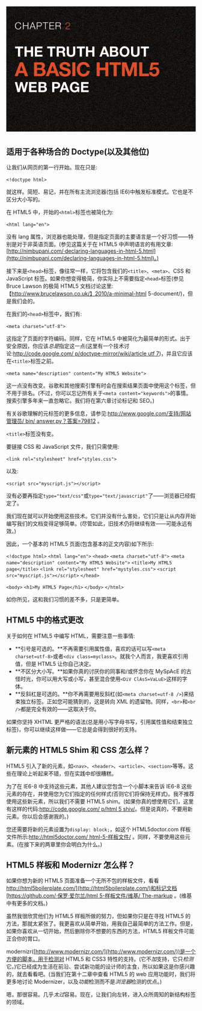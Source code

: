 # ![Chapter 2: The Truth About A Basic HTML5 Web Page](img/chapter2.jpg)

## 适用于各种场合的 Doctype(以及其他位)

让我们从网页的第一行开始。现在只是:

`<!doctype html>`

就这样。简短、易记，并在所有主流浏览器(包括 IE6)中触发标准模式。它也是不区分大小写的。

在 HTML5 中，开始的`<html>`标签也被简化为:

`<html lang="en">`

没有 lang 属性，浏览器也能处理，但是指定页面的主要语言是一个好习惯——特别是对于非英语页面。(参见这篇关于在 HTML5 中声明语言的有用文章:[http://nimbupani.com/·declaring-languages-in-html-5.html](http://nimbupani.com/declaring-languages-in-html-5.html)。)

接下来是`<head>`标签，像往常一样，它将包含我们的`<title>`、`<meta>`、CSS 和 JavaScript 标签。如果你想变得极简，你实际上不需要指定`<head>`标签(参见 Bruce Lawson 的极简 HTML5 文档讨论这里:【http://www.brucelawson.co.uk/】2010/a-minimal-html 5-document/)，但是我们会的。

在我们的`<head>`标签中，我们有:

`<meta charset="utf-8">`

这指定了页面的字符编码。同样，它在 HTML5 中被简化为最简单的形式。出于安全原因，你应该*总是*指定这一点(这里有一个技术讨论:[http://code.google.com/ p/doctype-mirror/wiki/article utf 7](http://code.google.com/p/doctype-mirror/wiki/ArticleUtf7))，并且它应该在`<title>`标签之前。

`<meta name="description" content="My HTML5 Website">`

这一点没有改变。谷歌和其他搜索引擎有时会在搜索结果页面中使用这个标签，但不用于排名。(不过，你可以忘记所有关于`<meta content="keywords">`的事情。搜索引擎多年来一直忽略它。我们将在第六章讨论标记和 SEO。)

有关谷歌理解的元标签的更多信息，请参见:[http://www.google.com/支持/网站管理员/ bin/ answer.py？答案=79812](http://www.google.com/support/webmasters/bin/answer.py?answer=79812) 。

`<title>`标签没有变。

要链接 CSS 和 JavaScript 文件，我们只需使用:

`<link rel="stylesheet" href="styles.css">`

以及:

`<script src="myscript.js"></script>`

没有必要再指定`type="text/css"`或`type="text/javascript"`了——浏览器已经假定了。

我们现在就可以开始使用这些技术。它们并没有什么害处，它们只是让从内存开始编写我们的文档变得足够简单。(尽管如此，旧技术仍将继续有效——可能永远有效。)

因此，一个基本的 HTML5 页面(包含基本的正文内容)如下所示:

`<!doctype html>`
`<html lang="en">`
`<head>`
`<meta charset="utf-8">`
`<meta name="description" content="My HTML5 Website">`
`<title>My HTML5 page</title>`
`<link rel="stylesheet" href="mystyles.css">`
`<script src="myscript.js"></script>`
`</head>`

`<body>`
`<h1>My HTML5 Page</h1>`
`</body>`
`</html>`

如你所见，这和我们习惯的差不多，只是更简单。

## HTML5 中的格式更改

关于如何在 HTML5 中编写 HTML，需要注意一些事情:

*   **引号是可选的。**不再需要引用属性值，喜欢的话可以写`<meta charset=utf-8>`或者`<div class=myclass>`。就我个人而言，我更喜欢引用值，但是 HTML5 让你自己决定。
*   **不区分大小写。**如果你真的讨厌你的同事和/或怀念你在 MySpAcE 的古怪时光，你可以用大写或小写，甚至混合使用`<DiV ClAsS=VaLuE>`这样的字体。
*   **反斜杠是可选的。**你不再需要用反斜杠(如`<meta charset=utf-8 />`)来结束独立标签。正如您可能猜到的，这是转向 XML 的遗留物。同样，`<br>`和`<br />`都是完全有效的——这取决于你。

如果你坚持 XHTML 更严格的语法(总是用小写字母书写，引用属性值和结束独立标签)，你可以继续这样做——它总是会得到很好的支持。

## 新元素的 HTML5 Shim 和 CSS 怎么样？

HTML5 引入了新的元素，如`<nav>`、`<header>`、`<article>`、`<section>`等等。这些在理论上听起来不错，但在实践中却很糟糕。

为了在 IE6-8 中支持这些元素，其他人建议您包含一个小脚本来告诉 IE6-8 这些元素的存在，并使用您为它们指定的任何样式(否则它们将保持无样式)。我不推荐使用这些新元素，所以我们不需要 HTML5 shim。(如果你真的想使用它们，这里有这样的代码:[http://code.google.com/ p/html 5 shiv/](http://code.google.com/p/html5shiv/)。但是说真的，不要用新元素。你以后会感谢我的。)

您还需要将新的元素设置为`display: block;`，如这个 HTML5doctor.com 样板文件所示:[http://html5doctor.com/ html-5-样板文件/](http://html5doctor.com/html-5-boilerplates/) 。同样，不要使用这些元素。(在接下来的两章里你会明白为什么。)

## HTML5 样板和 Modernizr 怎么样？

如果你想为新的 HTML5 页面准备一个无所不包的样板文件，看看[http://html5boilerplate.com/](http://html5boilerplate.com/)和标记文档[https://github.com/·保罗·爱尔兰/html 5-样板文件/维基/ The-markup](https://github.com/paulirish/html5-boilerplate/wiki/The-markup) 。(维基中有更多的文档。)

虽然我很欣赏他们为 HTML5 样板所做的努力，但如果你只是在寻找 HTML5 的方法，那就太紧张了。我更喜欢从简单开始，用我自己最简单的方法工作。但是，如果你喜欢从一切开始，然后删除你不想要的东西的方法，HTML5 样板文件可能正合你的胃口。

modernizr([http://www.modernizr.com/](http://www.modernizr.com/))是一个方便的脚本，用于检测对 HTML5 和 CSS3 特性的支持。(它不*加*支持，它只*检测*它。)它已经成为生活在前沿、尝试新功能的设计师的主食，所以如果这是你感兴趣的，就去看看吧。(当我们在第十二章中查看 HTML5 的 web 应用功能时，我们将更多地讨论 Modernizer，以及*功能*检测而不是*浏览器*检测的优点。)

嗯，那很容易。几乎*太过*容易。现在，让我们向左转，进入众所周知的新结构标签的领域。